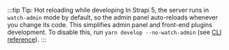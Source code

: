:::tip Tip: Hot reloading while developing
In Strapi 5, the server runs in `watch-admin` mode by default, so the admin panel auto-reloads whenever you change its code. This simplifies admin panel and front-end plugins development. To disable this, run `yarn develop --no-watch-admin` (see [CLI reference](/dev-docs/cli#strapi-develop)).
:::
